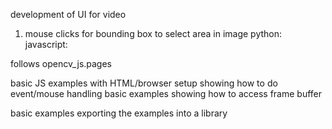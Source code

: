 development of UI for video 

1) mouse clicks for bounding box to select area in image
python: 
javascript:



follows opencv_js.pages


basic JS examples with HTML/browser setup showing how to do event/mouse handling
basic examples showing how to access frame buffer

basic examples exporting the examples into a library

